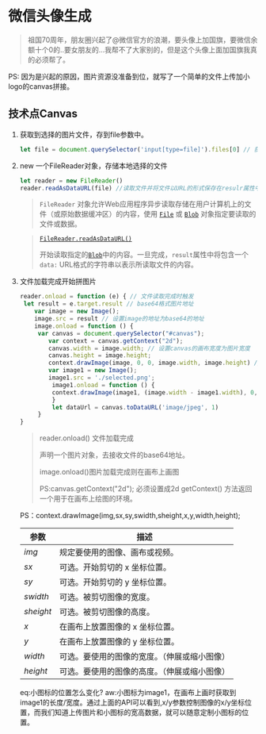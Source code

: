 # 微信头像生成

> 祖国70周年，朋友圈兴起了@微信官方的浪潮，要头像上加国旗，要微信余额十个0的..要女朋友的...我帮不了大家别的，但是这个头像上面加国旗我真的必须帮了。

PS: 因为是兴起的原因，图片资源没准备到位，就写了一个简单的文件上传加小logo的canvas拼接。

## 技术点Canvas

1. 获取到选择的图片文件，存到file参数中。

   ```javascript
   let file = document.querySelector('input[type=file]').files[0] // 获取选择的文件，这里是图片类型 
   ```

2. new 一个FileReader对象，存储本地选择的文件

   ```javascript
   let reader = new FileReader()
   reader.readAsDataURL(file) //读取文件并将文件以URL的形式保存在resulr属性中 base64格式 
   ```

   > `FileReader` 对象允许Web应用程序异步读取存储在用户计算机上的文件（或原始数据缓冲区）的内容，使用 [`File`](https://developer.mozilla.org/zh-CN/docs/Web/API/File) 或 [`Blob`](https://developer.mozilla.org/zh-CN/docs/Web/API/Blob) 对象指定要读取的文件或数据。

   > [`FileReader.readAsDataURL()`](https://developer.mozilla.org/zh-CN/docs/Web/API/FileReader/readAsDataURL)
   >
   > 开始读取指定的[`Blob`](https://developer.mozilla.org/zh-CN/docs/Web/API/Blob)中的内容。一旦完成，`result`属性中将包含一个`data:` URL格式的字符串以表示所读取文件的内容。

3. 文件加载完成开始拼图片

   ```javascript
   reader.onload = function (e) { // 文件读取完成时触发  
   	let result = e.target.result // base64格式图片地址  
       var image = new Image();
       image.src = result // 设置image的地址为base64的地址  
       image.onload = function () {
       	var canvas = document.querySelector("#canvas");
           var context = canvas.getContext("2d");
           canvas.width = image.width; // 设置canvas的画布宽度为图片宽度  
           canvas.height = image.height;
           context.drawImage(image, 0, 0, image.width, image.height) // 在canvas上绘制图片
           var image1 = new Image();
           image1.src = './selected.png';
        	image1.onload = function () {
   			context.drawImage(image1, (image.width - image1.width), 0, image1.width, image1.height)
        	}
        	let dataUrl = canvas.toDataURL('image/jpeg', 1)
      	}
   }
   ```

   > reader.onload() 文件加载完成
   >
   > 声明一个图片对象，去接收文件的base64地址。
   >
   > image.onload()图片加载完成则在画布上画图
   >
   > PS:canvas.getContext("2d"); 必须设置成2d
   >    getContext() 方法返回一个用于在画布上绘图的环境。

   PS：context.drawImage(img,sx,sy,swidth,sheight,x,y,width,height);

   | 参数      | 描述                                         |
   | --------- | -------------------------------------------- |
   | *img*     | 规定要使用的图像、画布或视频。               |
   | *sx*      | 可选。开始剪切的 x 坐标位置。                |
   | *sy*      | 可选。开始剪切的 y 坐标位置。                |
   | *swidth*  | 可选。被剪切图像的宽度。                     |
   | *sheight* | 可选。被剪切图像的高度。                     |
   | *x*       | 在画布上放置图像的 x 坐标位置。              |
   | *y*       | 在画布上放置图像的 y 坐标位置。              |
   | *width*   | 可选。要使用的图像的宽度。（伸展或缩小图像） |
   | *height*  | 可选。要使用的图像的高度。（伸展或缩小图像） |
   eq:小图标的位置怎么变化?
   aw:小图标为image1，在画布上画时获取到image1的长度/宽度。通过上面的API可以看到,x/y参数控制图像的x/y坐标位置，而我们知道上传图片和小图标的宽高数据，就可以随意定制小图标的位置。

